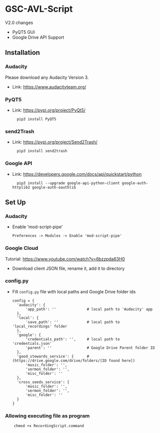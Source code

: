 # GSC-AVL-Script

V2.0 changes
- PyQT5 GUI
- Google Drive API Support

Installation
------------
### Audacity

Please download any Audacity Version 3.

- Link: https://www.audacityteam.org/

### PyQT5

- Link: https://pypi.org/project/PyQt5/


        pip3 install PyQT5

### send2Trash
- Link: https://pypi.org/project/Send2Trash/

        pip3 install send2trash

### Google API
- Link: https://developers.google.com/docs/api/quickstart/python

        pip3 install --upgrade google-api-python-client google-auth-httplib2 google-auth-oauthlib

Set Up
------
### Audacity
- Enable 'mod-script-pipe'
  
      Preferences -> Modules -> Enable 'mod-script-pipe'

### Google Cloud
Tutorial: https://www.youtube.com/watch?v=6bzzpda63H0
- Download client JSON file, rename it, add it to directory


### config.py
- Fill ``config.py`` file with local paths and Google Drive folder ids

      config = {
        'audacity': {
            'app_path': ''              # local path to 'Audacity' app
        },
        'local': {
            'save_path': ''             # local path to 'local_recordings' folder
        },
        'google': {
            'credentials_path': '',     # local path to 'credentials.json'
            'parent': ''                # Google Drive Parent folder ID
        },
        'good_stewards_service': {      # (https://drive.google.com/drive/folders/[ID found here])
            'music_folder': '',
            'sermon_folder': '',
            'misc_folder': ''
        },
        'cross_seeds_service': {
            'music_folder': '',
            'sermon_folder': '',
            'misc_folder': ''
        }
      }

### Allowing executing file as program

        chmod +x RecordingScript.command
